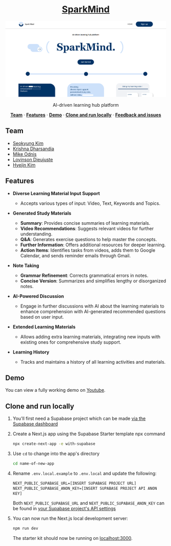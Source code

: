 <a href="https://sparkmind.vercel.app/">
  
  <h1 align="center">SparkMind</h1> 
  <img alt="SparkMind - AI-driven learning hub platform." src="./public/assets/images/SparkMind_homepage.png">
</a>

<p align="center">
 AI-driven learning hub platform
</p>

<p align="center">
  <a href="#team"><strong>Team</strong></a> ·
  <a href="#features"><strong>Features</strong></a> ·
  <a href="#demo"><strong>Demo</strong></a> ·
  <a href="#clone-and-run-locally"><strong>Clone and run locally</strong></a> ·
  <a href="#feedback-and-issues"><strong>Feedback and issues</strong></a>
</p>

## Team

- [Seokyung Kim](https://github.com/lluciiiia)
- [Krishna Dharsandia](https://github.com/KRISHNA-DHARSANDIA)
- [Mike Odnis](https://github.com/WomB0ComB0)
- [Lovinson Dieujuste](https://github.com/Wisesofthemall)
- [Hyejin Kim](https://linkedin.com/in/hyejin-kim-57177b321/)

## Features

- **Diverse Learning Material Input Support**

  - Accepts various types of input: Video, Text, Keywords and Topics.

- **Generated Study Materials**

  - **Summary**: Provides concise summaries of learning materials.
  - **Video Recommendations**: Suggests relevant videos for further understanding.
  - **Q&A**: Generates exercise questions to help master the concepts.
  - **Further Information**: Offers additional resources for deeper learning.
  - **Action Items**: Identifies tasks from videos, adds them to Google Calendar, and sends reminder emails through Gmail.

- **Note Taking**

  - **Grammar Refinement**: Corrects grammatical errors in notes.
  - **Concise Version**: Summarizes and simplifies lengthy or disorganized notes.

- **AI-Powered Discussion**

  - Engage in further discussions with AI about the learning materials to enhance comprehension with AI-generated recommended questions based on user input.

- **Extended Learning Materials**

  - Allows adding extra learning materials, integrating new inputs with existing ones for comprehensive study support.

- **Learning History**
  - Tracks and maintains a history of all learning activities and materials.

## Demo

You can view a fully working demo on [Youtube](https://www.youtube.com/watch?v=E4RNDZsB56E).

## Clone and run locally

1. You'll first need a Supabase project which can be made [via the Supabase dashboard](https://database.new)

2. Create a Next.js app using the Supabase Starter template npx command

   ```bash
   npx create-next-app -e with-supabase
   ```

3. Use `cd` to change into the app's directory

   ```bash
   cd name-of-new-app
   ```

4. Rename `.env.local.example` to `.env.local` and update the following:

   ```
   NEXT_PUBLIC_SUPABASE_URL=[INSERT SUPABASE PROJECT URL]
   NEXT_PUBLIC_SUPABASE_ANON_KEY=[INSERT SUPABASE PROJECT API ANON KEY]
   ```

   Both `NEXT_PUBLIC_SUPABASE_URL` and `NEXT_PUBLIC_SUPABASE_ANON_KEY` can be found in [your Supabase project's API settings](https://app.supabase.com/project/_/settings/api)

5. You can now run the Next.js local development server:

   ```bash
   npm run dev
   ```

   The starter kit should now be running on [localhost:3000](http://localhost:3000/).
